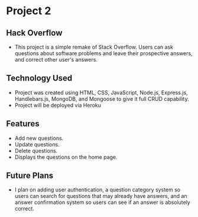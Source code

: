 # Project 2

## Hack Overflow

- This project is a simple remake of Stack Overflow. Users can ask questions about software problems and leave their prospective answers, and correct other user's answers. 


## Technology Used

- Project was created using HTML, CSS, JavaScript, Node.js, Express.js, Handlebars.js, MongoDB, and Mongoose to give it full CRUD capability.
- Project will be deployed via Heroku

## Features

- Add new questions.
- Update questions.
- Delete questions.
- Displays the questions on the home page.

## Future Plans

- I plan on adding user authentication, a question category system so users can search for questions that may already have answers, and an answer confirmation system so users can see if an answer is absolutely correct.
